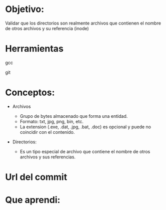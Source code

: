 # Objetivo:
Validar que los directorios son realmente archivos que contienen el nombre de otros archivos y su referencia (inode)

# Herramientas
gcc

git

# Conceptos:
+ Archivos
  + Grupo de bytes almacenado que forma una entidad.
  + Formato: txt, jpg, png, bin, etc.
  + La extension (.exe, .dat, .jpg, .bat, .doc) es opcional y puede no coincidir con el contenido.
  
+ Directorios:
  + Es un tipo especial de archivo que contiene el nombre de otros archivos y sus referencias.
  
# Url del commit


# Que aprendi:
